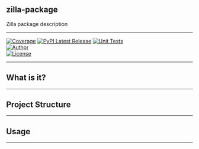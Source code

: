 
## zilla-package
Zilla package description
<hr>

[![Coverage](https://codecov.io/github/fabiobove-dr/zilla-package/coverage.svg?branch=main)](https://codecov.io/gh/tacclab/bio_dataset_manager) 
[![PyPI Latest Release](https://img.shields.io/pypi/v/zilla-package.svg)](https://pypi.org/project/zilla-package/)
[![Unit Tests](https://github.com/fabiobove-dr/zilla-package/actions/workflows/main.yml/badge.svg)]()<br>
[![Author](https://img.shields.io/badge/Author%20-Fabio%20Bove-orange.svg?style=flat&colorA=E1523D&colorB=007D8A)]()<br> 
[![License](https://img.shields.io/github/license/fabiobove-dr/zilla-package.svg)](https://github.com/fabiobove-dr/zilla-package/blob/main/LICENSE)<br>

---

## What is it?

---

## Project Structure

---

## Usage

---